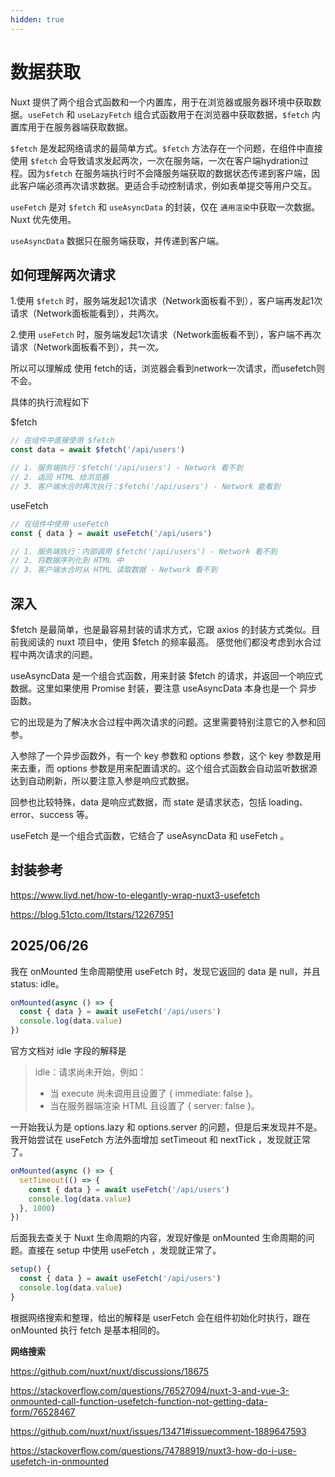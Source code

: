 ```yaml
---
hidden: true
---
```

# 数据获取

Nuxt 提供了两个组合式函数和一个内置库，用于在浏览器或服务器环境中获取数据。`useFetch` 和 `useLazyFetch` 组合式函数用于在浏览器中获取数据，`$fetch` 内置库用于在服务器端获取数据。

`$fetch` 是发起网络请求的最简单方式。`$fetch` 方法存在一个问题，在组件中直接使用 `$fetch` 会导致请求发起两次，一次在服务端，一次在客户端hydration过程。因为`$fetch` 在服务端执行时不会降服务端获取的数据状态传递到客户端，因此客户端必须再次请求数据。更适合手动控制请求，例如表单提交等用户交互。

`useFetch` 是对 `$fetch` 和 `useAsyncData` 的封装，仅在 `通用渲染`中获取一次数据。Nuxt 优先使用。

`useAsyncData` 数据只在服务端获取，并传递到客户端。

## 如何理解两次请求

1.使用 `$fetch` 时，服务端发起1次请求（Network面板看不到），客户端再发起1次请求（Network面板能看到），共两次。

2.使用 `useFetch` 时，服务端发起1次请求（Network面板看不到），客户端不再次请求（Network面板看不到），共一次。

所以可以理解成 使用 fetch的话，浏览器会看到network一次请求，而usefetch则不会。

具体的执行流程如下

$fetch

```typescript
// 在组件中直接使用 $fetch
const data = await $fetch('/api/users')

// 1. 服务端执行：$fetch('/api/users') - Network 看不到
// 2. 返回 HTML 给浏览器
// 3. 客户端水合时再次执行：$fetch('/api/users') - Network 能看到
```

useFetch

```typescript
// 在组件中使用 useFetch
const { data } = await useFetch('/api/users')

// 1. 服务端执行：内部调用 $fetch('/api/users') - Network 看不到
// 2. 将数据序列化到 HTML 中
// 3. 客户端水合时从 HTML 读取数据 - Network 看不到
```

## 深入

$fetch 是最简单，也是最容易封装的请求方式，它跟 axios 的封装方式类似。目前我阅读的 nuxt 项目中，使用 $fetch 的频率最高。
感觉他们都没考虑到水合过程中两次请求的问题。

useAsyncData 是一个组合式函数，用来封装 $fetch 的请求，并返回一个响应式数据。这里如果使用 Promise 封装，要注意 useAsyncData 本身也是一个 异步函数。

它的出现是为了解决水合过程中两次请求的问题。这里需要特别注意它的入参和回参。

入参除了一个异步函数外，有一个 key 参数和 options 参数，这个 key 参数是用来去重，而 options 参数是用来配置请求的。这个组合式函数会自动监听数据源达到自动刷新，所以要注意入参是响应式数据。

回参也比较特殊，data 是响应式数据，而 state 是请求状态，包括 loading、error、success 等。

useFetch 是一个组合式函数，它结合了 useAsyncData 和 useFetch 。

## 封装参考

https://www.liyd.net/how-to-elegantly-wrap-nuxt3-usefetch

https://blog.51cto.com/Itstars/12267951

## 2025/06/26

我在 onMounted 生命周期使用 useFetch 时，发现它返回的 data 是 null，并且 status: idle。

```typescript
onMounted(async () => {
  const { data } = await useFetch('/api/users')
  console.log(data.value)
})
```

官方文档对 idle 字段的解释是

> idle：请求尚未开始，例如：
> - 当 execute 尚未调用且设置了 { immediate: false }。
> - 当在服务器端渲染 HTML 且设置了 { server: false }。

一开始我认为是 options.lazy 和 options.server 的问题，但是后来发现并不是。我开始尝试在 useFetch 方法外面增加 setTimeout 和 nextTick ，发现就正常了。

```typescript
onMounted(async () => {
  setTimeout(() => {
    const { data } = await useFetch('/api/users')
    console.log(data.value)
  }, 1000)
})
```

后面我去查关于 Nuxt 生命周期的内容，发现好像是 onMounted 生命周期的问题。直接在 setup 中使用 useFetch ，发现就正常了。

```typescript
setup() {
  const { data } = await useFetch('/api/users')
  console.log(data.value)
}
```

根据网络搜索和整理，给出的解释是 userFetch 会在组件初始化时执行，跟在 onMounted 执行 fetch 是基本相同的。

**网络搜索**

https://github.com/nuxt/nuxt/discussions/18675

https://stackoverflow.com/questions/76527094/nuxt-3-and-vue-3-onmounted-call-function-usefetch-function-not-getting-data-form/76528467

https://github.com/nuxt/nuxt/issues/13471#issuecomment-1889647593

https://stackoverflow.com/questions/74788919/nuxt3-how-do-i-use-usefetch-in-onmounted